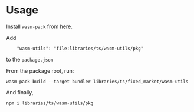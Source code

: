 # Usage

Install `wasm-pack` from [here](https://rustwasm.github.io/wasm-pack/installer/).

Add

```
    "wasm-utils": "file:libraries/ts/wasm-utils/pkg"
```

to the `package.json`

From the package root, run:

```
wasm-pack build --target bundler libraries/ts/fixed_market/wasm-utils
```

And finally,

```
npm i libraries/ts/wasm-utils/pkg
```
